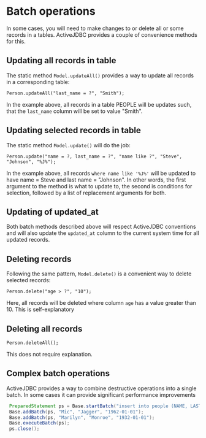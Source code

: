 <div class="page-header">
   <h1>Batch operations</h1>
</div>


In some cases, you will need to make changes to or delete all or some records in a tables. ActiveJDBC provides a couple of convenience methods for this.

## Updating all records in table

The static method `Model.updateAll()` provides a way to update all records in a corresponding table:

~~~~ {.prettyprint}
Person.updateAll("last_name = ?", "Smith");
~~~~

In the example above, all records in a table PEOPLE will be updates such, that the `last_name` column will be set to value "Smith".

## Updating selected records in table

The static method `Model.update()` will do the job:

~~~~ {.prettyprint}
Person.update("name = ?, last_name = ?", "name like ?", "Steve", "Johnson", "%J%");
~~~~

In the example above, all records `where name like '%J%'` will be updated to have name = Steve and last name = "Johnson". In other words, the first argument to the method is what to update to, the second is conditions for selection, followed by a list of replacement arguments for both.

## Updating of updated\_at

Both batch methods described above will respect ActiveJDBC conventions and will also update the `updated_at` column to the current system time for all updated records.

## Deleting records

Following the same pattern, `Model.delete()` is a convenient way to delete selected records:

~~~~ {.prettyprint}
Person.delete("age > ?", "10");
~~~~

Here, all records will be deleted where column `age` has a value greater than 10. This is self-explanatory

## Deleting all records

~~~~ {.prettyprint}
Person.deleteAll();
~~~~

This does not require explanation.

## Complex batch operations

ActiveJDBC provides a way to combine destructive operations into a single batch.
In some cases it can provide significant performance improvements

~~~~ {.java  .numberLines}
 PreparedStatement ps = Base.startBatch("insert into people (NAME, LAST_NAME, DOB) values(?, ?, ?)");
 Base.addBatch(ps, "Mic", "Jagger", "1962-01-01");
 Base.addBatch(ps, "Marilyn", "Monroe", "1932-01-01");
 Base.executeBatch(ps);
 ps.close();
~~~~
